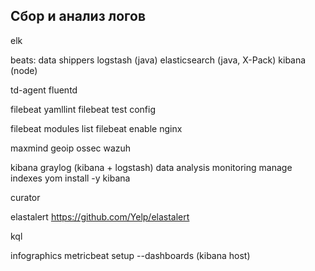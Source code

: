 ## Сбор и анализ логов

elk

beats: data shippers
logstash (java)
elasticsearch (java, X-Pack)
kibana (node)

td-agent
fluentd

filebeat
  yamllint
  filebeat test config
  
filebeat modules list
filebeat enable nginx


maxmind geoip
ossec
wazuh

kibana 
  graylog (kibana + logstash)
  data analysis
  monitoring
  manage indexes
  yom install -y kibana

curator

elastalert
https://github.com/Yelp/elastalert

kql

infographics
  metricbeat setup --dashboards (kibana host)






